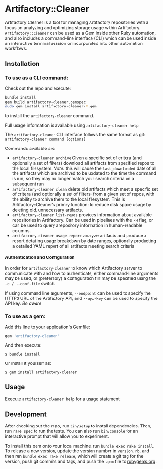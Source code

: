 # Artifactory::Cleaner

Artifactory Cleaner is a tool for managing Artifactory repositories with a focus on analyzing and optimizing storage
usage within Artifactory. `Artifactory::Cleaner` can be used as a Gem inside other Ruby automation, and also includes
a command-line interface (CLI) which can be used inside an interactive terminal session or incorporated into other
automation workflows.

## Installation

### To use as a CLI command:

Check out the repo and execute: 

```bash
bundle install
gem build artifactory-cleaner.gemspec
sudo gem install artifactory-cleaner-*.gem
```

to install the `artifactory-cleaner` command. 

Full usage information is available using `artifactory-cleaner help`

The `artifactory-cleaner` CLI interface follows the same format as git: `artifactory-cleaner command [options]`

Commands available are:

 * `artifactory-cleaner archive` Given a specific set of critera (and optionally a set of filters) download all artifacts
   from specified repos to the local filesystem. *Note:* this will cause the `last_downloaded` date of all the artifacts
   which are archived to be updated to the time the command is run, so they may no longer match your search criteria on
   a subsequent run
 * `artifactory-cleaner clean` delete old artifacts which meet a specific set of critera (and optionally a set of filters)
   from a given set of repos, with the ability to archive them to the local filesystem. This is Artifactory::Cleaner's 
   primry function: to reduce disk space usage by deleting old, unnecessary artifacts.
 * `artifactory-cleaner list-repos` provides information about available repositories in Artifactory. Can be used in
   pipelines with the `-H` flag, or can be used to query arepository information in human-readable columns.
 * `artifactory-cleaner usage-report` analyze artifacts and produce a report detailing usage breakdown by date ranges,
   optionally producting a detailed YAML report of all artifacts meeting search criteria

#### Authentication and Configuration

In order for `artifactory-cleaner` to know which Artifactory server to communicate with and how to authenticate, either
command-line arguments may be used, or (preferably) a configuration filr may be specified using the `-c / --conf-file`
switch.

If using command line arguments, `--endpoint` can be used to specify the HTTPS URL of the Artifactory API, and `--api-key`
can be used to specify the API key. *Be aware* 

### To use as a gem:
Add this line to your application's Gemfile:

```ruby
gem 'artifactory-cleaner'
```

And then execute:

    $ bundle install

Or install it yourself as:

    $ gem install artifactory-cleaner

## Usage

Execute `artifactory-cleaner help` for a usage statement

## Development

After checking out the repo, run `bin/setup` to install dependencies. Then, run `rake spec` to run the tests. You can also run `bin/console` for an interactive prompt that will allow you to experiment.

To install this gem onto your local machine, run `bundle exec rake install`. To release a new version, update the version number in `version.rb`, and then run `bundle exec rake release`, which will create a git tag for the version, push git commits and tags, and push the `.gem` file to [rubygems.org](https://rubygems.org).

